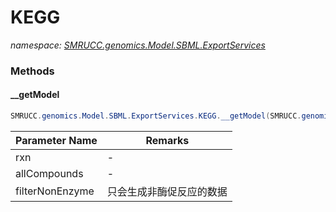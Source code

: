 ﻿# KEGG
_namespace: [SMRUCC.genomics.Model.SBML.ExportServices](./index.md)_





### Methods

#### __getModel
```csharp
SMRUCC.genomics.Model.SBML.ExportServices.KEGG.__getModel(SMRUCC.genomics.Model.SBML.Level2.Elements.Reaction,System.Collections.Generic.Dictionary{System.String,System.String},System.Boolean)
```


|Parameter Name|Remarks|
|--------------|-------|
|rxn|-|
|allCompounds|-|
|filterNonEnzyme|只会生成非酶促反应的数据|



